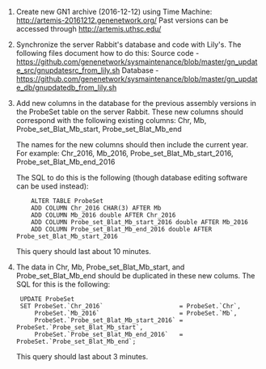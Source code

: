 1. Create new GN1 archive (2016-12-12) using Time Machine: http://artemis-20161212.genenetwork.org/
Past versions can be accessed through http://artemis.uthsc.edu/

2. Synchronize the server Rabbit's database and code with Lily's. The following files document how to do this:
Source code - https://github.com/genenetwork/sysmaintenance/blob/master/gn_update_src/gnupdatesrc_from_lily.sh
Database - https://github.com/genenetwork/sysmaintenance/blob/master/gn_update_db/gnupdatedb_from_lily.sh

3. Add new columns in the database for the previous assembly versions in the ProbeSet table on the server Rabbit. These new columns should correspond with the following existing columns: Chr, Mb, Probe_set_Blat_Mb_start, Probe_set_Blat_Mb_end

   The names for the new columns should then include the current year. For example: Chr_2016, Mb_2016, Probe_set_Blat_Mb_start_2016, Probe_set_Blat_Mb_end_2016

   The SQL to do this is the following (though database editing software can be used instead):
   ```
       ALTER TABLE ProbeSet 
       ADD COLUMN Chr_2016 CHAR(3) AFTER Mb
       ADD COLUMN Mb_2016 double AFTER Chr_2016
       ADD COLUMN Probe_set_Blat_Mb_start_2016 double AFTER Mb_2016
       ADD COLUMN Probe_set_Blat_Mb_end_2016 double AFTER Probe_set_Blat_Mb_start_2016
   ```
    
   This query should last about 10 minutes.

4. The data in Chr, Mb, Probe_set_Blat_Mb_start, and Probe_set_Blat_Mb_end should be duplicated in these new colums. The SQL for this is the following:
   ```
    UPDATE ProbeSet
    SET ProbeSet.`Chr_2016`                     = ProbeSet.`Chr`,
        ProbeSet.`Mb_2016`                      = ProbeSet.`Mb`,
        ProbeSet.`Probe_set_Blat_Mb_start_2016` = ProbeSet.`Probe_set_Blat_Mb_start`,
        ProbeSet.`Probe_set_Blat_Mb_end_2016`	= ProbeSet.`Probe_set_Blat_Mb_end`;
   ```

   This query should last about 3 minutes.
